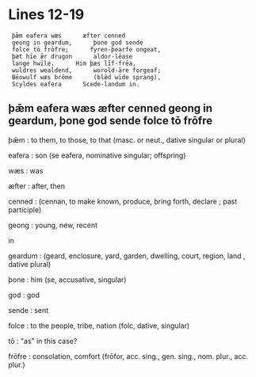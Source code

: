 
# Lines 12-19

     þǣm eafera wæs      æfter cenned
     geong in geardum,      þone god sende
     folce tō frōfre;      fyren-þearfe ongeat,
     þæt hīe ǣr drugon      aldor-lēase
     lange hwīle.      Him þæs līf-frēa,
     wuldres wealdend,      worold-āre forgeaf;
     Bēowulf wæs brēme      (blǣd wīde sprang),
     Scyldes eafera      Scede-landum in.


## þǣm eafera wæs æfter cenned geong in geardum, þone god sende folce tō frōfre

þǣm
: to them, to those, to that (masc. or neut., dative singular or plural) 

eafera
: son (se eafera, nominative singular; offspring)

wæs
: was

æfter
: after, then

cenned
:  (cennan, to make known, produce, bring forth, declare ; past participle)  

geong
: young, new, recent

in

geardum
:  (geard, enclosure, yard, garden, dwelling, court, region, land , dative plural)

þone
: him (se, accusative, singular)

god
: god

sende
: sent

folce
: to the people, tribe, nation (folc, dative, singular)

tō
: "as" in this case?

frōfre
: consolation, comfort (frōfor, acc. sing., gen. sing., nom. plur., acc. plur.)

